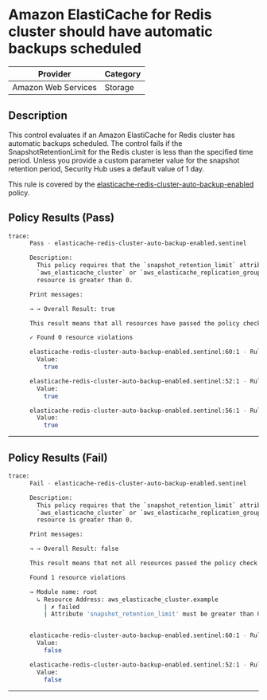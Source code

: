 #  Amazon ElastiCache for Redis cluster should have automatic backups scheduled

| Provider            | Category     |
|---------------------|--------------|
| Amazon Web Services | Storage      |

## Description

This control evaluates if an Amazon ElastiCache for Redis cluster has automatic backups scheduled. The control fails if the SnapshotRetentionLimit for the Redis cluster is less than the specified time period. Unless you provide a custom parameter value for the snapshot retention period, Security Hub uses a default value of 1 day.

This rule is covered by the [elasticache-redis-cluster-auto-backup-enabled](https://github.com/hashicorp/policy-library-FSBP-Policy-Set-for-AWS-Terraform/blob/main/policies/elasticache/elasticache-redis-cluster-auto-backup-enabled.sentinel) policy.

## Policy Results (Pass)
```bash
trace:
      Pass - elasticache-redis-cluster-auto-backup-enabled.sentinel

      Description:
        This policy requires that the `snapshot_retention_limit` attribute of the
        `aws_elasticache_cluster` or `aws_elasticache_replication_group`
        resource is greater than 0.

      Print messages:

      → → Overall Result: true

      This result means that all resources have passed the policy check for the policy elasticache-redis-cluster-auto-backup-enabled.

      ✓ Found 0 resource violations

      elasticache-redis-cluster-auto-backup-enabled.sentinel:60:1 - Rule "main"
        Value:
          true

      elasticache-redis-cluster-auto-backup-enabled.sentinel:52:1 - Rule "aws_elasticache_cluster_rule"
        Value:
          true

      elasticache-redis-cluster-auto-backup-enabled.sentinel:56:1 - Rule "aws_elasticache_replication_group_rule"
        Value:
          true
```

---

## Policy Results (Fail)
```bash
trace:
      Fail - elasticache-redis-cluster-auto-backup-enabled.sentinel

      Description:
        This policy requires that the `snapshot_retention_limit` attribute of the
        `aws_elasticache_cluster` or `aws_elasticache_replication_group`
        resource is greater than 0.

      Print messages:

      → → Overall Result: false

      This result means that not all resources passed the policy check and the protected behavior is not allowed for the policy elasticache-redis-cluster-auto-backup-enabled.

      Found 1 resource violations

      → Module name: root
        ↳ Resource Address: aws_elasticache_cluster.example
          | ✗ failed
          | Attribute 'snapshot_retention_limit' must be greater than 0 for aws_elasticache_cluster resources.Refer to https://docs.aws.amazon.com/securityhub/latest/userguide/elasticache-controls.html#elasticache-1 for more details.


      elasticache-redis-cluster-auto-backup-enabled.sentinel:60:1 - Rule "main"
        Value:
          false

      elasticache-redis-cluster-auto-backup-enabled.sentinel:52:1 - Rule "aws_elasticache_cluster_rule"
        Value:
          false
```

---
